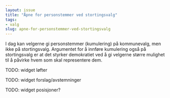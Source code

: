 ```yaml
---
layout: issue
title: "Åpne for personstemmer ved stortingsvalg"
tags:
- valg
slug: apne-for-personstemmer-ved-stortingsvalg
---
```


I dag kan velgerne gi personstemmer (kumulering) på kommunevalg, men ikke på stortingsvalg. Argumentet for å innføre kumulering også på stortingsvalg er at det styrker demokratiet ved å gi velgerne større mulighet til å påvirke hvem som skal representere dem.

TODO: widget løfter

TODO: widget forslag/avstemninger

TODO: widget posisjoner?

